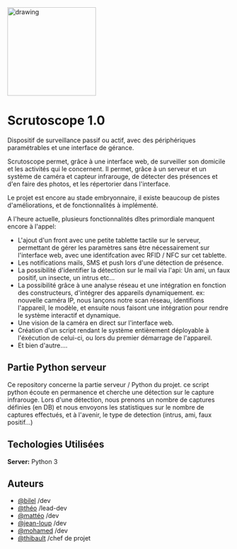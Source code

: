 <img src="https://img.freepik.com/vecteurs-premium/conception-modele-logo-photographie-appareil-photo-numerique-points_20029-1197.jpg" alt="drawing" width="200"/>


# Scrutoscope 1.0

Dispositif de surveillance passif ou actif, avec des périphériques paramétrables et une interface de gérance.

Scrutoscope permet, grâce à une interface web, de surveiller son domicile et les activités qui le concernent. Il permet, grâce à un serveur et un système de caméra et capteur infrarouge, de détecter des présences et d'en faire des photos, et les répertorier dans l'interface.

Le projet est encore au stade embryonnaire, il existe beaucoup de pistes d'améliorations, et de fonctionnalités à implémenté.

A l'heure actuelle, plusieurs fonctionnalités dîtes primordiale manquent encore à l'appel:
- L'ajout d'un front avec une petite tablette tactile sur le serveur, permettant de gérer les paramètres sans être nécessairement sur l'interface web, avec une identifcation avec RFID / NFC sur cet tablette.
- Les notifications mails, SMS et push lors d'une détection de présence. 
- La possibilité d'identifier la détection sur le mail via l'api: Un ami, un faux positif, un insecte, un intrus etc...
- La possibilité grâce à une analyse réseau et une intégration en fonction des constructeurs, d'intégrer des appareils dynamiquement. ex: nouvelle caméra IP, nous lançons notre scan réseau, identifions l'appareil, le modèle, et ensuite nous faisont une intégration pour rendre le système interactif et dynamique.
- Une vision de la caméra en direct sur l'interface web.
- Création d'un script rendant le système entièrement déployable à l'éxécution de celui-ci, ou lors du premier démarrage de l'appareil.
- Et bien d'autre....

## Partie Python serveur

Ce repository concerne la partie serveur / Python du projet. ce script python écoute en permanence et cherche une détection sur le capture infrarouge. Lors d'une détection, nous prenons un nombre de captures définies (en DB) et nous envoyons les statistiques sur le nombre de captures effectués, et à l'avenir, le type de detection (intrus, ami, faux positif...)

## Techologies Utilisées

**Server:** Python 3

## Auteurs

- [@bilel](https://github.com/Bilel69500) /dev
- [@théo](https://github.com/theoPARENTIT) /lead-dev
- [@mattéo](https://github.com/matvki) /dev
- [@jean-loup](https://github.com/hardkos77) /dev
- [@mohamed](https://github.com/MohamedZazou) /dev
- [@thibault](https://github.com/ThibautGr) /chef de projet
